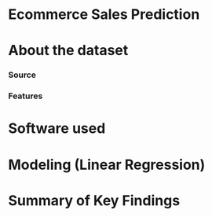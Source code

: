 # Ecommerce Sales Prediction

# About the dataset

### Source

### Features

# Software used

# Modeling (Linear Regression)

# Summary of Key Findings
